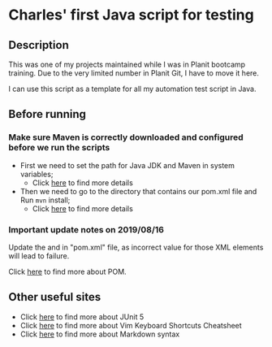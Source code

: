 # Charles' first Java script for testing
## Description
This was one of my projects maintained while I was in Planit bootcamp training. Due to the very limited number in Planit Git, I have to move it here.

I can use this script as a template for all my automation test script in Java.
## Before running
### Make sure Maven is correctly downloaded and configured before we run the scripts
- First we need to set the path for Java JDK and Maven in system variables;
  - Click [here](https://stackoverflow.com/questions/19090928/mvn-command-is-not-recognized-as-an-internal-or-external-command) to find more details
- Then we need to go to the directory that contains our pom.xml file and Run `mvn` install;
  - Click [here](https://docs.microsoft.com/en-us/azure/devops/artifacts/maven/install?view=azure-devops) to find more details

### Important update notes on 2019/08/16
Update the <groupId> and <artifactId> in "pom.xml" file, as incorrect value for those XML elements will lead to failure.

Click [here](https://maven.apache.org/guides/introduction/introduction-to-the-pom.html) to find more about POM.
## Other useful sites
- Click [here](https://junit.org/junit5/docs/current/user-guide/) to find more about JUnit 5
- Click [here](https://www.maketecheasier.com/vim-keyboard-shortcuts-cheatsheet/) to find more about Vim Keyboard Shortcuts Cheatsheet
- Click [here](https://guides.github.com/features/mastering-markdown/) to find more about Markdown syntax
